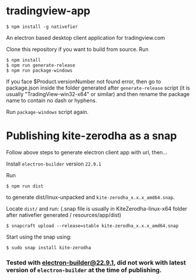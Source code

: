 # tradingview-app

```
$ npm install -g nativefier
```

An electron based desktop client application for tradingview.com

Clone this repository if you want to build from source.
Run

```
$ npm install
$ npm run generate-release
$ npm run package-windows
```

If you face $Product.versionNumber not found error, then go to package.json inside the folder generated after `generate-release` script (it is usually "TradingView-win32-x64" or similar) and then rename the package name to contain no dash or hyphens.

Run `package-windows` script again.

# Publishing kite-zerodha as a snap

Follow above steps to generate electron client app with url, then...

Install `electron-builder` version `22.9.1`

Run
```
$ npm run dist
```
to generate dist/linux-unpacked and `kite-zerodha_x.x.x_amd64.snap`.

Locate `dist/` and run: (.snap file is usually in KiteZerodha-linux-x64 folder after nativefier generated / resources/app/dist)
```
$ snapcraft upload --release=stable kite-zerodha_x.x.x_amd64.snap
```

Start using the snap using:
```
$ sudo snap install kite-zerodha
```

### Tested with electron-builder@22.9.1, did not work with latest version of `electron-builder` at the time of publishing.